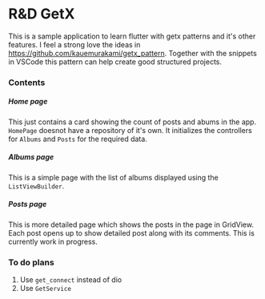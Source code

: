 # R&D GetX

This is a sample application to learn flutter with getx patterns and it's other features. I feel a strong love the ideas in https://github.com/kauemurakami/getx_pattern. Together with the snippets in VSCode this pattern can help create good structured projects.

### Contents

##### Home page

This just contains a card showing the count of posts and abums in the app. `HomePage` doesnot have a repository of it's own. It initializes the controllers for `Albums` and `Posts` for the required data.

##### Albums page

This is a simple page with the list of albums displayed using the `ListViewBuilder`.

##### Posts page

This is more detailed page which shows the posts in the page in GridView. Each post opens up to show detailed post along with its comments. This is currently work in progress.

### To do plans

1. Use `get_connect` instead of dio
1. Use `GetService`
